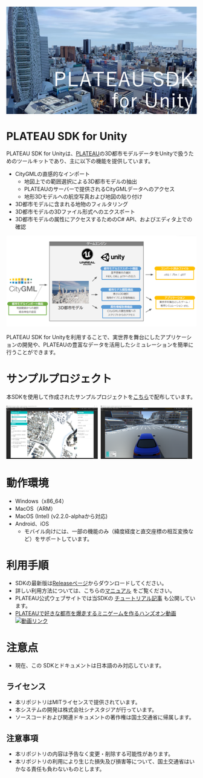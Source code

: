 ![](Documentation~/resources/index/eyecatch.png)

# PLATEAU SDK for Unity
PLATEAU SDK for Unityは、[PLATEAU](https://www.mlit.go.jp/plateau/)の3D都市モデルデータをUnityで扱うためのツールキットであり、主に以下の機能を提供しています。

- CityGMLの直感的なインポート
  - 地図上での範囲選択による3D都市モデルの抽出
  - PLATEAUのサーバーで提供されるCityGMLデータへのアクセス
  - 地形3Dモデルへの航空写真および地図の貼り付け
- 3D都市モデルに含まれる地物のフィルタリング
- 3D都市モデルの3Dファイル形式へのエクスポート
- 3D都市モデルの属性にアクセスするためのC# API、およびエディタ上での確認

![](Documentation~/resources/index/sdk_outline.png)

PLATEAU SDK for Unityを利用することで、実世界を舞台にしたアプリケーションの開発や、PLATEAUの豊富なデータを活用したシミュレーションを簡単に行うことができます。

# サンプルプロジェクト
本SDKを使用して作成されたサンプルプロジェクトを[こちら](https://github.com/Project-PLATEAU/PLATEAU-SDK-for-Unity-Samples)で配布しています。

<img src="Documentation~/resources/index/gissample.png" width="48%" />&nbsp;
<img src="Documentation~/resources/index/gamesample.png" width="48%" /></a>&nbsp;

# 動作環境
- Windows（x86_64）
- MacOS（ARM）
- MacOS (Intel) (v2.2.0-alphaから対応)
- Android、iOS
  - モバイル向けには、一部の機能のみ（緯度経度と直交座標の相互変換など）をサポートしています。

# 利用手順
- SDKの最新版は[Releaseページ](https://github.com/Project-PLATEAU/PLATEAU-SDK-for-Unity/releases)からダウンロードしてください。
- 詳しい利用方法については、こちらの[マニュアル](https://Project-PLATEAU.github.io/PLATEAU-SDK-for-Unity/index.html) をご覧ください。
- PLATEAU公式ウェブサイトでは当SDKの [チュートリアル記事](https://www.mlit.go.jp/plateau/learning/tpc17-1/) も公開しています。
- [PLATEAUで好きな都市を爆走するミニゲームを作るハンズオン動画](https://www.youtube.com/watch?v=jXWqIb2nGtk)  
[![動画リンク](https://img.youtube.com/vi/jXWqIb2nGtk/0.jpg)](https://www.youtube.com/watch?v=jXWqIb2nGtk)

# 注意点
- 現在、この SDKとドキュメントは日本語のみ対応しています。

## ライセンス
- 本リポジトリはMITライセンスで提供されています。
- 本システムの開発は株式会社シナスタジアが行っています。
- ソースコードおよび関連ドキュメントの著作権は国土交通省に帰属します。

## 注意事項
- 本リポジトリの内容は予告なく変更・削除する可能性があります。
- 本リポジトリの利用により生じた損失及び損害等について、国土交通省はいかなる責任も負わないものとします。
